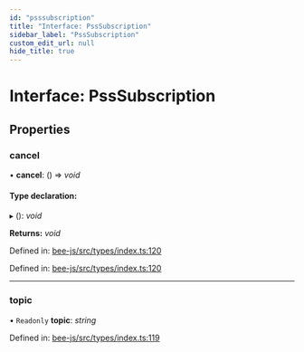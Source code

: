 ```yaml
---
id: "psssubscription"
title: "Interface: PssSubscription"
sidebar_label: "PssSubscription"
custom_edit_url: null
hide_title: true
---
```


# Interface: PssSubscription

## Properties

### cancel

• **cancel**: () =\> *void*

#### Type declaration:

▸ (): *void*

**Returns:** *void*

Defined in: [bee-js/src/types/index.ts:120](https://github.com/ethersphere/bee-js/blob/7260ee1/src/types/index.ts#L120)

Defined in: [bee-js/src/types/index.ts:120](https://github.com/ethersphere/bee-js/blob/7260ee1/src/types/index.ts#L120)

___

### topic

• `Readonly` **topic**: *string*

Defined in: [bee-js/src/types/index.ts:119](https://github.com/ethersphere/bee-js/blob/7260ee1/src/types/index.ts#L119)
